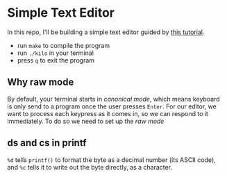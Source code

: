# Simple Text Editor

In this repo, I'll be building a simple text editor guided by [this tutorial](https://viewsourcecode.org/snaptoken/kilo/).

* run `make` to compile the program
* run `./kilo` in your terminal
* press `q` to exit the program

## Why raw mode

By default, your terminal starts in *canonical mode*, which means keyboard is only send to a program once the user presses `Enter`. For our editor, we want to process each keypress as it comes in, so we can respond to it immediately. To do so we need to set up the *raw mode*


## ds and cs in printf

`%d` tells `printf()` to format the byte as a decimal number (its ASCII code), and `%c` tells it to write out the byte directly, as a character.


